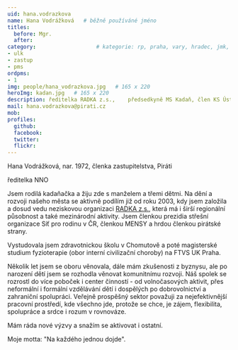 ```yaml
---
uid: hana.vodrazkova
name: Hana Vodrážková  	# běžně používáné jméno
titles:
  before: Mgr.
  after:
category:                 	# kategorie: rp, praha, vary, hradec, jmk, senat
- ulk
- zastup
- pms
ordpms:
- 1
img: people/hana_vodrazkova.jpg   # 165 x 220
heroImg: kadan.jpg   # 165 x 220
description: ředitelka RADKA z.s.,    předsedkyně MS Kadaň, člen KS Ústecký kraj           	# kratký popis, max 160 znaků
mail: hana.vodrazkova@pirati.cz
mob:	
profiles:
  github:
  facebook: 
  twitter: 
  flickr:
---
```


Hana Vodrážková, nar. 1972, členka zastupitelstva, Piráti

ředitelka NNO

Jsem rodilá kadaňačka a žiju zde s manželem a třemi dětmi. Na dění a rozvoji našeho města se aktivně podílím již od roku 2003, kdy jsem založila a dosud vedu neziskovou organizaci [RADKA z.s.](https://radka.kadan.cz/), která má i širší regionální působnost a také mezinárodní aktivity. Jsem členkou prezidia střešní organizace Síť pro rodinu v ČR, členkou MENSY a hrdou členkou pirátské strany. 

Vystudovala jsem zdravotnickou školu v Chomutově a poté magisterské studium fyzioterapie (obor interní civilizační choroby) 
na FTVS UK Praha. 

Několik let jsem se oboru věnovala, dále mám zkušenosti z byznysu, ale po narození dětí jsem se rozhodla věnovat komunitnímu rozvoji. Náš spolek se rozrostl do více poboček i center činností - od volnočasových aktivit, přes neformální i formální vzdělávání dětí i dospělých po dobrovolnictví a zahraniční spolupráci. 
Veřejně prospěšný sektor považuji za nejefektivnější pracovní prostředí, kde všechno jde, protože se chce, je zájem, flexibilita, spolupráce a srdce i rozum v rovnováze. 

Mám ráda nové výzvy a snažím se aktivovat i ostatní.

Moje motta: "Na každého jednou dojde".
